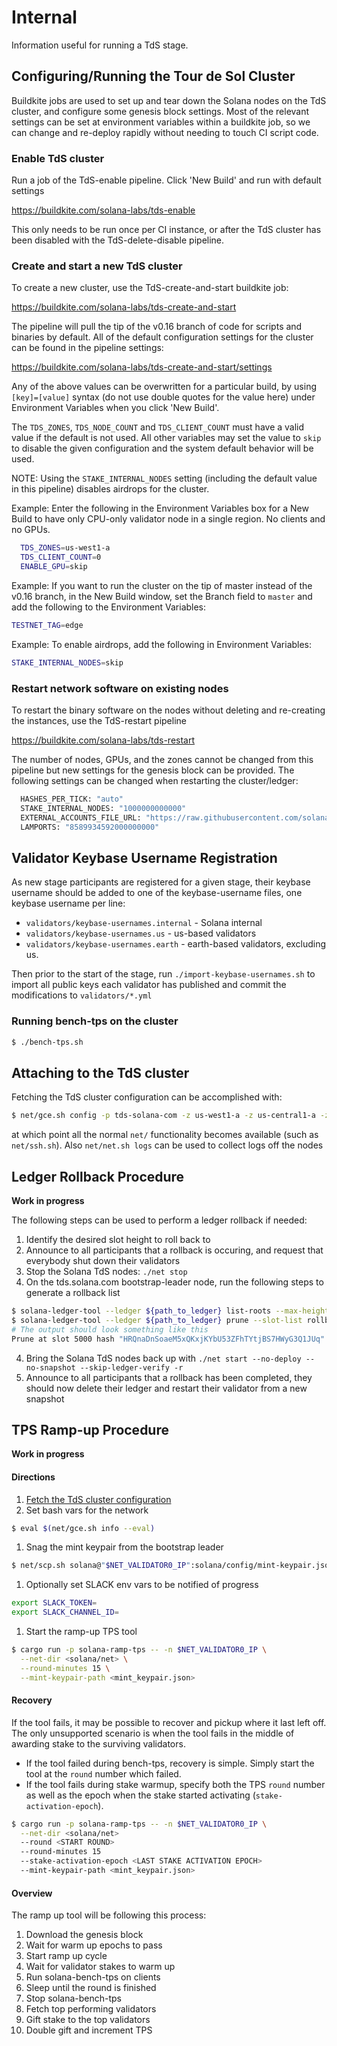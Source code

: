 # Internal
Information useful for running a TdS stage.

## Configuring/Running the Tour de Sol Cluster
Buildkite jobs are used to set up and tear down the Solana nodes on the TdS cluster, and configure some genesis block settings.
Most of the relevant settings can be set at environment variables within a buildkite job, so we can change and re-deploy rapidly without needing to touch CI script code.

### Enable TdS cluster
Run a job of the TdS-enable pipeline.  Click 'New Build' and run with default settings

https://buildkite.com/solana-labs/tds-enable

This only needs to be run once per CI instance, or after the TdS cluster has been disabled with the TdS-delete-disable pipeline.

### Create and start a new TdS cluster
To create a new cluster, use the TdS-create-and-start buildkite job:

https://buildkite.com/solana-labs/tds-create-and-start

The pipeline will pull the tip of the v0.16 branch of code for scripts and binaries by default.
All of the default configuration settings for the cluster can be found in the pipeline settings:

https://buildkite.com/solana-labs/tds-create-and-start/settings

Any of the above values can be overwritten for a particular build, by using `[key]=[value]` syntax (do not use double quotes for the value here) under Environment Variables when you click 'New Build'.

The `TDS_ZONES`, `TDS_NODE_COUNT` and `TDS_CLIENT_COUNT` must have a valid value if the default is not used.  All other variables may set the value to `skip` to disable the given configuration and the system default behavior will be used.

NOTE: Using the `STAKE_INTERNAL_NODES` setting (including the default value in this pipeline) disables airdrops for the cluster.

Example:  Enter the following in the Environment Variables box for a New Build to have only CPU-only validator node in a single region.  No clients and no GPUs.
```bash
  TDS_ZONES=us-west1-a
  TDS_CLIENT_COUNT=0
  ENABLE_GPU=skip
```

Example:  If you want to run the cluster on the tip of master instead of the v0.16 branch, in the New Build window, set the Branch field to `master` and add the following to the Environment Variables:
```bash
TESTNET_TAG=edge
```

Example:  To enable airdrops, add the following in Environment Variables:
```bash
STAKE_INTERNAL_NODES=skip
```

### Restart network software on existing nodes
To restart the binary software on the nodes without deleting and re-creating the instances, use the TdS-restart pipeline

https://buildkite.com/solana-labs/tds-restart

The number of nodes, GPUs, and the zones cannot be changed from this pipeline but new settings for the genesis block can be provided.  The following settings can be changed when restarting the cluster/ledger:
```bash
  HASHES_PER_TICK: "auto"
  STAKE_INTERNAL_NODES: "1000000000000"
  EXTERNAL_ACCOUNTS_FILE_URL: "https://raw.githubusercontent.com/solana-labs/tour-de-sol/master/stage1/validator.yml"
  LAMPORTS: "8589934592000000000"
  ```

## Validator Keybase Username Registration
As new stage participants are registered for a given stage, their keybase username should be added to
one of the keybase-username files, one keybase username per line:
* `validators/keybase-usernames.internal` - Solana internal
* `validators/keybase-usernames.us` - us-based validators
* `validators/keybase-usernames.earth` - earth-based validators, excluding us.

Then prior to the start of the stage, run `./import-keybase-usernames.sh` to import
all public keys each validator has published and commit the modifications to
`validators/*.yml`

### Running bench-tps on the cluster
```bash
$ ./bench-tps.sh
```

## Attaching to the TdS cluster
Fetching the TdS cluster configuration can be accomplished with:
```bash
$ net/gce.sh config -p tds-solana-com -z us-west1-a -z us-central1-a -z europe-west4-a
```
at which point all the normal `net/` functionality becomes available (such as `net/ssh.sh`).   Also `net/net.sh logs` can be used to collect logs off the nodes

## Ledger Rollback Procedure
**Work in progress**

The following steps can be used to perform a ledger rollback if needed:
1. Identify the desired slot height to roll back to
2. Announce to all participants that a rollback is occuring, and request that everybody shut down their validators
3. Stop the Solana TdS nodes: `./net stop`
3. On the tds.solana.com bootstrap-leader node, run the following steps to generate a rollback list
```bash
$ solana-ledger-tool --ledger ${path_to_ledger} list-roots --max-height ${rollback_slot_height} --slot-list ./rollback.txt
$ solana-ledger-tool --ledger ${path_to_ledger} prune --slot-list rollback.txt
# The output should look something like this
Prune at slot 5000 hash "HRQnaDnSoaeM5xQKxjKYbU53ZFhTYtjBS7HWyG3Q1JUq"
```
4. Bring the Solana TdS nodes back up with `./net start --no-deploy --no-snapshot --skip-ledger-verify -r`
2. Announce to all participants that a rollback has been completed, they should now delete their ledger and restart their validator from a new snapshot

## TPS Ramp-up Procedure
**Work in progress**

#### Directions
1. [Fetch the TdS cluster configuration](#attaching-to-the-tds-cluster)
1. Set bash vars for the network
```bash
$ eval $(net/gce.sh info --eval)
```
1. Snag the mint keypair from the bootstrap leader
```bash
$ net/scp.sh solana@"$NET_VALIDATOR0_IP":solana/config/mint-keypair.json .
```
1. Optionally set SLACK env vars to be notified of progress
```bash
export SLACK_TOKEN=
export SLACK_CHANNEL_ID=
```
1. Start the ramp-up TPS tool
```bash
$ cargo run -p solana-ramp-tps -- -n $NET_VALIDATOR0_IP \
  --net-dir <solana/net> \
  --round-minutes 15 \
  --mint-keypair-path <mint_keypair.json>
```

#### Recovery
If the tool fails, it may be possible to recover and pickup where it last
left off. The only unsupported scenario is when the tool fails in the
middle of awarding stake to the surviving validators.

- If the tool failed during bench-tps, recovery is simple. Simply start
the tool at the `round` number which failed.
- If the tool fails during stake warmup, specify both the TPS `round` number
as well as the epoch when the stake started activating (`stake-activation-epoch`).

```bash
$ cargo run -p solana-ramp-tps -- -n $NET_VALIDATOR0_IP \
  --net-dir <solana/net>
  --round <START ROUND>
  --round-minutes 15
  --stake-activation-epoch <LAST STAKE ACTIVATION EPOCH>
  --mint-keypair-path <mint_keypair.json>
```

#### Overview

The ramp up tool will be following this process:

1. Download the genesis block
1. Wait for warm up epochs to pass
1. Start ramp up cycle
  1. Wait for validator stakes to warm up
  1. Run solana-bench-tps on clients
  1. Sleep until the round is finished
  1. Stop solana-bench-tps
  1. Fetch top performing validators
  1. Gift stake to the top validators
  1. Double gift and increment TPS
